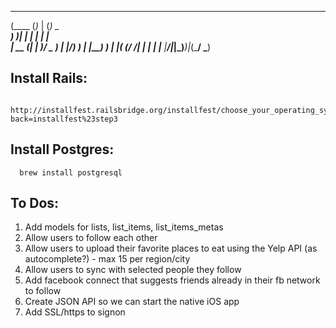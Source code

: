  ______  _           _ _           
(____  \(_)_        | (_)     _    
 ____)  )_| |_  ____| |_  ___| |_  
|  __  (| |  _)/ _  ) | |/___)  _) 
| |__)  ) | |_( (/ /| | |___ | |__ 
|______/|_|\___)____)_|_(___/ \___)


Install Rails:
----------------
      http://installfest.railsbridge.org/installfest/choose_your_operating_system?back=installfest%23step3
      

Install Postgres:
-----------------
      brew install postgresql

To Dos:
--------

1. Add models for lists, list_items, list_items_metas
2. Allow users to follow each other
2. Allow users to upload their favorite places to eat using the Yelp API (as autocomplete?) - max 15 per region/city
3. Allow users to sync with selected people they follow
4. Add facebook connect that suggests friends already in their fb network to follow
5. Create JSON API so we can start the native iOS app
5. Add SSL/https to signon